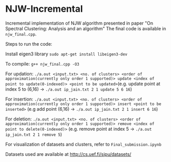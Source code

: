 # NJW-Incremental
Incremental implementation of NJW algorithm presented in paper "On Spectral Clustering: Analysis and an algorithm"
The final code is available in `njw_final.cpp`.

Steps to run the code: 

Install eigen3 library `sudo apt-get install libeigen3-dev`

To compile: `g++ njw_final.cpp -O3`

For updation: `./a.out <input.txt> <no. of clusters> <order of approximation(currently only order 1 supported)> update <index of point to update(0-indexed)> <point to be updated>`(e.g. update point at index 5 to (6,16) -> `./a.out ip_jain.txt 2 1 update 5 6 16`)

For insertion: `./a.out <input.txt> <no. of clusters> <order of approximation(currently only order 1 supported)> insert <point to be inserted>` (e.g add point (6,16) -> `./a.out ip_jain.txt 2 1 insert 6 16`)

For deletion: `./a.out <input.txt> <no. of clusters> <order of approximation(currently only order 1 supported)> remove <index of point to delete(0-indexed)>` (e.g. remove point at index 5 -> `./a.out ip_jain.txt 2 1 remove 5`)

For visualization of datasets and clusters, refer to `Final_submission.ipynb`

Datasets used are available at http://cs.uef.fi/sipu/datasets/

